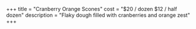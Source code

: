 +++
title = "Cranberry Orange Scones"
cost = "$20 / dozen $12 / half dozen"
description = "Flaky dough filled with cranberries and orange zest"
+++

